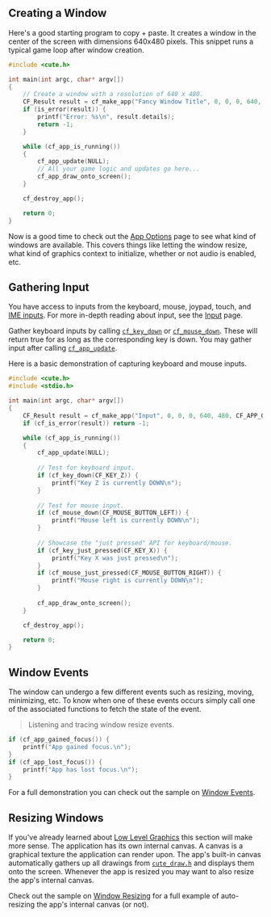 [](../header.md ':include')

## Creating a Window

Here's a good starting program to copy + paste. It creates a window in the center of the screen with dimensions 640x480 pixels. This snippet runs a typical game loop after window creation.

```cpp
#include <cute.h>

int main(int argc, char* argv[])
{
	// Create a window with a resolution of 640 x 480.
	CF_Result result = cf_make_app("Fancy Window Title", 0, 0, 0, 640, 480, CF_APP_OPTIONS_WINDOW_POS_CENTERED, argv[0]);
	if (is_error(result)) {
		printf("Error: %s\n", result.details);
		return -1;
	}

	while (cf_app_is_running())
	{
		cf_app_update(NULL);
		// All your game logic and updates go here...
		cf_app_draw_onto_screen();
	}

	cf_destroy_app();

	return 0;
}
```

Now is a good time to check out the [App Options](https://randygaul.github.io/cute_framework/#/app/app_options) page to see what kind of windows are available. This covers things like letting the window resize, what kind of graphics context to initialize, whether or not audio is enabled, etc.

## Gathering Input

You have access to inputs from the keyboard, mouse, joypad, touch, and [IME inputs](https://learn.microsoft.com/en-us/windows/apps/design/input/input-method-editors). For more in-depth reading about input, see the [Input](https://randygaul.github.io/cute_framework/#/topics/input) page.

Gather keyboard inputs by calling [`cf_key_down`](https://randygaul.github.io/cute_framework/#/input/cf_key_down) or [`cf_mouse_down`](https://randygaul.github.io/cute_framework/#/input/cf_mouse_down). These will return true for as long as the corresponding key is down. You may gather input after calling [`cf_app_update`](https://randygaul.github.io/cute_framework/#/app/cf_app_update).

Here is a basic demonstration of capturing keyboard and mouse inputs.

```cpp
#include <cute.h>
#include <stdio.h>

int main(int argc, char* argv[])
{
	CF_Result result = cf_make_app("Input", 0, 0, 0, 640, 480, CF_APP_OPTIONS_WINDOW_POS_CENTERED, argv[0]);
	if (cf_is_error(result)) return -1;

	while (cf_app_is_running())
	{
		cf_app_update(NULL);
		
		// Test for keyboard input.
		if (cf_key_down(CF_KEY_Z)) {
			printf("Key Z is currently DOWN\n");
		}
		
		// Test for mouse input.
		if (cf_mouse_down(CF_MOUSE_BUTTON_LEFT)) {
			printf("Mouse left is currently DOWN\n");
		}
		
		// Showcase the "just pressed" API for keyboard/mouse.
		if (cf_key_just_pressed(CF_KEY_X)) {
			printf("Key X was just pressed\n");
		}
		if (cf_mouse_just_pressed(CF_MOUSE_BUTTON_RIGHT)) {
			printf("Mouse right is currently DOWN\n");
		}
		
		cf_app_draw_onto_screen();
	}

	cf_destroy_app();

	return 0;
}
```

## Window Events

The window can undergo a few different events such as resizing, moving, minimizing, etc. To know when one of these events occurs simply call one of the associated functions to fetch the state of the event.

> Listening and tracing window resize events.

```cpp
if (cf_app_gained_focus()) {
	printf("App gained focus.\n");
}
if (cf_app_lost_focus()) {
	printf("App has lost focus.\n");
}
```

For a full demonstration you can check out the sample on [Window Events](https://github.com/RandyGaul/cute_framework/blob/master/samples/window_events.c).


## Resizing Windows

If you've already learned about [Low Level Graphics](https://randygaul.github.io/cute_framework/#/topics/low_leveL_graphics) this section will make more sense. The application has its own internal canvas. A canvas is a graphical texture the application can render upon. The app's built-in canvas automatically gathers up all drawings from [`cute_draw.h`](https://randygaul.github.io/cute_framework/#/api_reference?id=draw) and displays them onto the screen. Whenever the app is resized you may want to also resize the app's internal canvas.

Check out the sample on [Window Resizing](https://github.com/RandyGaul/cute_framework/blob/master/samples/window_resizing.cpp) for a full example of auto-resizing the app's internal canvas (or not).
